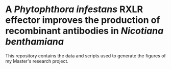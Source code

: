 # A *Phytophthora infestans* RXLR effector improves the production of recombinant antibodies in *Nicotiana benthamiana*

This repository contains the data and scripts used to generate the figures of my Master's research project. 
